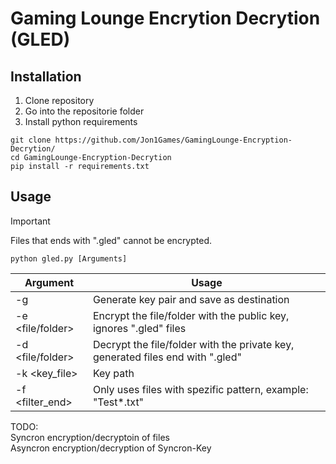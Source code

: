 # Gaming Lounge Encrytion Decrytion (GLED)

## Installation

1. Clone repository
2. Go into the repositorie folder
3. Install python requirements 
```
git clone https://github.com/Jon1Games/GamingLounge-Encryption-Decrytion/
cd GamingLounge-Encryption-Decrytion
pip install -r requirements.txt
```

## Usage

> [!IMPORTANT]
> Files that ends with ".gled" cannot be encrypted.

```
python gled.py [Arguments]
```
| Argument | Usage |
| ---------------- | ------------------------------------------------- |
| -g <destination> | Generate key pair and save as destination |
| -e <file/folder> | Encrypt the file/folder with the public key, ignores ".gled" files |
| -d <file/folder> | Decrypt the file/folder with the private key, generated files end with ".gled" |
| -k <key_file> | Key path |
| -f <filter_end> | Only uses files with spezific pattern, example: \"Test\*.txt\" |

TODO:<br>
Syncron encryption/decryptoin of files<br>
Asyncron encryption/decryption of Syncron-Key<br>
